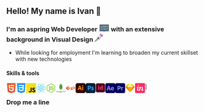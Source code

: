 ## Hello! My name is Ivan 👋

### I'm an aspring Web Developer <img alt="laptop icon" width="28px" src="/images/laptop.svg" /> with an extensive background in Visual Design <img alt="Pen tool" width="22px" src="/images/pen.svg" />

- While looking for employment I'm learning to broaden my current skillset with new technologies

#### Skills & tools
<img align="left" style="margin-bottom: 5px" alt="Skill - HTML5" width="26px" src="images/html5.svg" />
<img align="left" style="margin-bottom: 5px" alt="Skill - CSS3" width="26px" src="images/css3.svg" />
<img align="left" style="margin-bottom: 5px" alt="Skill - Javascript" width="26px" src="images/javascript.svg" />
<img align="left" style="margin-bottom: 5px" alt="Skill - React" width="26px" src="images/react.svg" />
<img align="left" style="margin-bottom: 5px" alt="Skill - NodeJs" width="26px" src="images/node-js.svg" />
<img align="left" style="margin-bottom: 5px" alt="Skill - Mongo Db" width="26px" src="images/mongodb.svg" />
<img align="left" style="margin-bottom: 5px" alt="Skill - Git" width="26px" src="images/git.svg" />

<img align="left" style="margin-bottom: 5px" alt="Skill - Illustrator" width="26px" src="images/illustrator.svg" />
<img align="left" style="margin-bottom: 5px" alt="Skill - Photoshop" width="26px" src="images/photoshop.svg" />
<img align="left" style="margin-bottom: 5px" alt="Skill - InDesign" width="26px" src="images/indesign.svg" />
<img align="left" style="margin-bottom: 5px" alt="Skill - AfterEffects" width="26px" src="images/aftereffects.svg" />
<img align="left" style="margin-bottom: 5px" alt="Skill - Premiere Pro" width="26px" src="images/premiere.svg" />
<img align="left" style="margin-bottom: 5px" alt="Skill - Sketch App" width="26px" src="images/sketch.svg" />]
<img align="left" style="margin-bottom: 5px" alt="Skill - Invision App" width="26px" src="images/invision.svg" />

### Drop me a line

